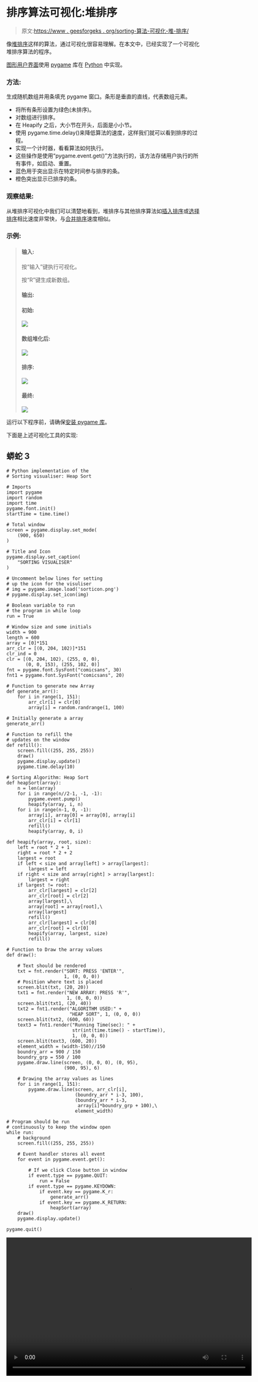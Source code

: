 # 排序算法可视化:堆排序

> 原文:[https://www . geesforgeks . org/sorting-算法-可视化-堆-排序/](https://www.geeksforgeeks.org/sorting-algorithm-visualization-heap-sort/)

像[堆排序](https://www.geeksforgeeks.org/heap-sort/)这样的算法，通过可视化很容易理解。在本文中，已经实现了一个可视化堆排序算法的程序。

[图形用户界面](https://www.geeksforgeeks.org/difference-between-cli-and-gui/)使用 [pygame](https://www.geeksforgeeks.org/introduction-to-pygame/) 库在 [Python](https://www.geeksforgeeks.org/python-programming-language/) 中实现。

### 方法:

生成随机数组并用条填充 pygame 窗口。条形是垂直的直线，代表数组元素。

*   将所有条形设置为绿色(未排序)。
*   对数组进行排序。
*   在 Heapify 之后，大小节在开头，后面是小小节。
*   使用 pygame.time.delay()来降低算法的速度，这样我们就可以看到排序的过程。
*   实现一个计时器，看看算法如何执行。
*   这些操作是使用“pygame.event.get()”方法执行的，该方法存储用户执行的所有事件，如启动、重置。
*   蓝色用于突出显示在特定时间参与排序的条。
*   橙色突出显示已排序的条。

### 观察结果:

从堆排序可视化中我们可以清楚地看到，堆排序与其他排序算法如[插入排序](https://www.geeksforgeeks.org/insertion-sort/)或[选择排序](https://www.geeksforgeeks.org/selection-sort/)相比速度非常快，与[合并排序](https://www.geeksforgeeks.org/merge-sort/)速度相似。

### 示例:

> #### 输入:
> 
> 按“输入”键执行可视化。
> 
> 按“R”键生成新数组。
> 
> #### 输出:
> 
> #### 初始:
> 
> ![](img/fbc596028afab6eaed64a2ea00fe931e.png)
> 
> #### 数组堆化后:
> 
> ![](img/bcc8373fde9e62a4878b36c14348b7d8.png)
> 
> #### 排序:
> 
> ![](img/7d700f914d478c180272086d81c6ec30.png)
> 
> #### 最终:
> 
> ![](img/e74a579c1a0742e6291ccf7ca778ccc0.png)

运行以下程序前，请确保[安装 pygame 库](https://www.geeksforgeeks.org/introduction-to-pygame/)。

下面是上述可视化工具的实现:

## 蟒蛇 3

```
# Python implementation of the
# Sorting visualiser: Heap Sort

# Imports
import pygame
import random
import time
pygame.font.init()
startTime = time.time()

# Total window
screen = pygame.display.set_mode(
    (900, 650)
)

# Title and Icon
pygame.display.set_caption(
    "SORTING VISUALISER"
)

# Uncomment below lines for setting
# up the icon for the visuliser
# img = pygame.image.load('sorticon.png')
# pygame.display.set_icon(img)

# Boolean variable to run
# the program in while loop
run = True

# Window size and some initials
width = 900
length = 600
array = [0]*151
arr_clr = [(0, 204, 102)]*151
clr_ind = 0
clr = [(0, 204, 102), (255, 0, 0),
       (0, 0, 153), (255, 102, 0)]
fnt = pygame.font.SysFont("comicsans", 30)
fnt1 = pygame.font.SysFont("comicsans", 20)

# Function to generate new Array
def generate_arr():
    for i in range(1, 151):
        arr_clr[i] = clr[0]
        array[i] = random.randrange(1, 100)

# Initially generate a array
generate_arr()

# Function to refill the
# updates on the window
def refill():
    screen.fill((255, 255, 255))
    draw()
    pygame.display.update()
    pygame.time.delay(10)

# Sorting Algorithm: Heap Sort
def heapSort(array):
    n = len(array)
    for i in range(n//2-1, -1, -1):
        pygame.event.pump()
        heapify(array, i, n)
    for i in range(n-1, 0, -1):
        array[i], array[0] = array[0], array[i]
        arr_clr[i] = clr[1]
        refill()
        heapify(array, 0, i)

def heapify(array, root, size):
    left = root * 2 + 1
    right = root * 2 + 2
    largest = root
    if left < size and array[left] > array[largest]:
        largest = left
    if right < size and array[right] > array[largest]:
        largest = right
    if largest != root:
        arr_clr[largest] = clr[2]
        arr_clr[root] = clr[2]
        array[largest],\
        array[root] = array[root],\
        array[largest]
        refill()
        arr_clr[largest] = clr[0]
        arr_clr[root] = clr[0]
        heapify(array, largest, size)
        refill()

# Function to Draw the array values
def draw():

    # Text should be rendered
    txt = fnt.render("SORT: PRESS 'ENTER'",
                     1, (0, 0, 0))
    # Position where text is placed
    screen.blit(txt, (20, 20))
    txt1 = fnt.render("NEW ARRAY: PRESS 'R'",
                      1, (0, 0, 0))
    screen.blit(txt1, (20, 40))
    txt2 = fnt1.render("ALGORITHM USED:" +
                       "HEAP SORT", 1, (0, 0, 0))
    screen.blit(txt2, (600, 60))
    text3 = fnt1.render("Running Time(sec): " +
                        str(int(time.time() - startTime)),
                        1, (0, 0, 0))
    screen.blit(text3, (600, 20))
    element_width = (width-150)//150
    boundry_arr = 900 / 150
    boundry_grp = 550 / 100
    pygame.draw.line(screen, (0, 0, 0), (0, 95),
                     (900, 95), 6)

    # Drawing the array values as lines
    for i in range(1, 151):
        pygame.draw.line(screen, arr_clr[i],
                         (boundry_arr * i-3, 100),
                         (boundry_arr * i-3,
                          array[i]*boundry_grp + 100),\
                         element_width)

# Program should be run
# continuously to keep the window open
while run:
    # background
    screen.fill((255, 255, 255))

    # Event handler stores all event
    for event in pygame.event.get():

        # If we click Close button in window
        if event.type == pygame.QUIT:
            run = False
        if event.type == pygame.KEYDOWN:
            if event.key == pygame.K_r:
                generate_arr()
            if event.key == pygame.K_RETURN:
                heapSort(array)
    draw()
    pygame.display.update()

pygame.quit()
```

<video class="wp-video-shortcode" id="video-447732-1" width="640" height="360" preload="metadata" controls=""><source type="video/mp4" src="https://media.geeksforgeeks.org/wp-content/uploads/20200708013104/heap-2020-07-08_01.30.09.mp4?_=1">[https://media.geeksforgeeks.org/wp-content/uploads/20200708013104/heap-2020-07-08_01.30.09.mp4](https://media.geeksforgeeks.org/wp-content/uploads/20200708013104/heap-2020-07-08_01.30.09.mp4)</video>